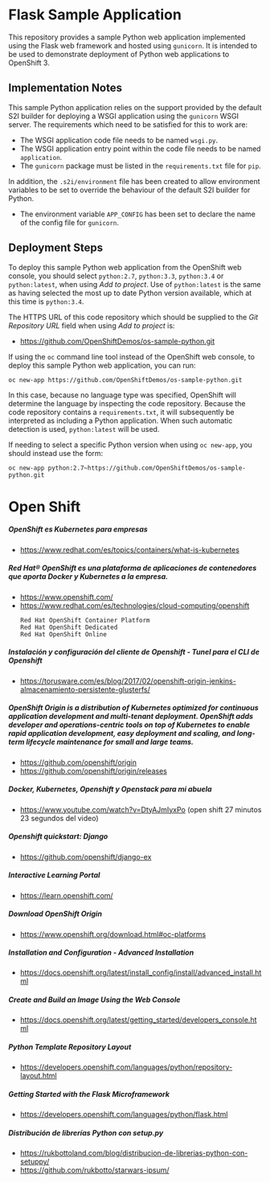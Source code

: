 # Flask Sample Application

This repository provides a sample Python web application implemented using the Flask web framework and hosted using ``gunicorn``. It is intended to be used to demonstrate deployment of Python web applications to OpenShift 3.

## Implementation Notes

This sample Python application relies on the support provided by the default S2I builder for deploying a WSGI application using the ``gunicorn`` WSGI server. The requirements which need to be satisfied for this to work are:

* The WSGI application code file needs to be named ``wsgi.py``.
* The WSGI application entry point within the code file needs to be named ``application``.
* The ``gunicorn`` package must be listed in the ``requirements.txt`` file for ``pip``.

In addition, the ``.s2i/environment`` file has been created to allow environment variables to be set to override the behaviour of the default S2I builder for Python.

* The environment variable ``APP_CONFIG`` has been set to declare the name of the config file for ``gunicorn``.

## Deployment Steps

To deploy this sample Python web application from the OpenShift web console, you should select ``python:2.7``, ``python:3.3``, ``python:3.4`` or ``python:latest``, when using _Add to project_. Use of ``python:latest`` is the same as having selected the most up to date Python version available, which at this time is ``python:3.4``.

The HTTPS URL of this code repository which should be supplied to the _Git Repository URL_ field when using _Add to project_ is:

* https://github.com/OpenShiftDemos/os-sample-python.git

If using the ``oc`` command line tool instead of the OpenShift web console, to deploy this sample Python web application, you can run:

```
oc new-app https://github.com/OpenShiftDemos/os-sample-python.git
```

In this case, because no language type was specified, OpenShift will determine the language by inspecting the code repository. Because the code repository contains a ``requirements.txt``, it will subsequently be interpreted as including a Python application. When such automatic detection is used, ``python:latest`` will be used.

If needing to select a specific Python version when using ``oc new-app``, you should instead use the form:

```
oc new-app python:2.7~https://github.com/OpenShiftDemos/os-sample-python.git
```

# Open Shift

##### OpenShift es Kubernetes para empresas
* https://www.redhat.com/es/topics/containers/what-is-kubernetes

##### Red Hat® OpenShift es una plataforma de aplicaciones de contenedores que aporta Docker y Kubernetes a la empresa.
* https://www.openshift.com/
* https://www.redhat.com/es/technologies/cloud-computing/openshift
    ```
    Red Hat OpenShift Container Platform
    Red Hat OpenShift Dedicated
    Red Hat OpenShift Online
    ```

##### Instalación y configuración del cliente de Openshift - Tunel para el CLI de Openshift
* https://torusware.com/es/blog/2017/02/openshift-origin-jenkins-almacenamiento-persistente-glusterfs/

##### OpenShift Origin is a distribution of Kubernetes optimized for continuous application development and multi-tenant deployment. OpenShift adds developer and operations-centric tools on top of Kubernetes to enable rapid application development, easy deployment and scaling, and long-term lifecycle maintenance for small and large teams.
* https://github.com/openshift/origin
* https://github.com/openshift/origin/releases

##### Docker, Kubernetes, Openshift y Openstack para mi abuela
* https://www.youtube.com/watch?v=DtyAJmIyxPo (open shift 27 minutos 23 segundos del video)

##### Openshift quickstart: Django
* https://github.com/openshift/django-ex

##### Interactive Learning Portal
* https://learn.openshift.com/

##### Download OpenShift Origin
* https://www.openshift.org/download.html#oc-platforms

##### Installation and Configuration - Advanced Installation
* https://docs.openshift.org/latest/install_config/install/advanced_install.html

##### Create and Build an Image Using the Web Console
* https://docs.openshift.org/latest/getting_started/developers_console.html

##### Python Template Repository Layout
* https://developers.openshift.com/languages/python/repository-layout.html

##### Getting Started with the Flask Microframework
* https://developers.openshift.com/languages/python/flask.html

##### Distribución de librerías Python con setup.py
* https://rukbottoland.com/blog/distribucion-de-librerias-python-con-setuppy/
* https://github.com/rukbotto/starwars-ipsum/
